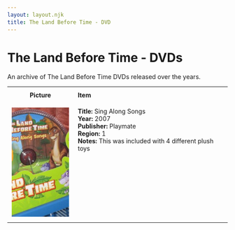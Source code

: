 ```yaml
---
layout: layout.njk
title: The Land Before Time - DVD
---
```


# The Land Before Time - DVDs

An archive of The Land Before Time DVDs released over the years.

<div class="table-wrapper">
  <div class="responsive-row">
<table>
  <tr>
    <th style="width:20%; vertical-align:top; padding:10px;">
      <strong>Picture</strong>
    </th>
    <th style="text-align: left; padding:10px;">
      <strong>Item</strong>
    </th>
  </tr>

<tr>
    <td style="width:30%; text-align: center; vertical-align:top; padding:10px;">
      <a href="/images/media/dvd/other/sing-alogng-songs_orig.jpg" data-lightbox="books" data-title="Sing Along Songs">
        <div class="img-box">
          <img loading="lazy" src="/images/media/dvd/other/sing-alogng-songs_orig.jpg" alt="Sing Along Songs" style="height:250px; object-fit:cover;" />
        </div>
      </a>
    </td>
    <td style="vertical-align:top; padding:10px;">
      <strong>Title:</strong> Sing Along Songs<br/>
      <strong>Year:</strong> 2007<br/>
      <strong>Publisher:</strong> Playmate<br/>
      <strong>Region:</strong> 1<br/>
      <strong>Notes:</strong> This was included with 4 different plush toys<br/>
    </td>
  </tr>


</table>
</div>
</div>
